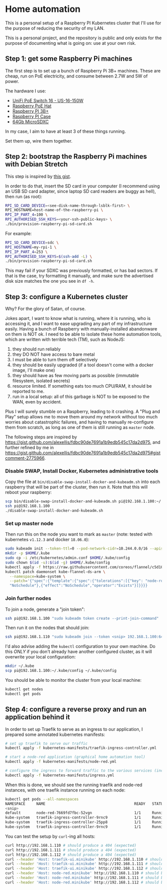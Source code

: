 # Home automation

This is a personal setup of a Raspberry PI Kubernetes cluster that I'll use
for the purpose of reducing the security of my LAN.

This is a personal project, and the repository is public and only exists for the
purpose of documenting what is going on: use at your own risk.

## Step 1: get some Raspberry Pi machines

The first step is to set up a bunch of Raspberry Pi 3B+ machines.
These are cheap, run on PoE electricity, and consume between 2.7W
and 5W of power.

The hardware I use:

 * [UniFi PoE Switch 16 - US-16-150W](https://www.ubnt.com/unifi-switching/unifi-switch-16-150w/)
 * [Raspberry PoE Hat](https://www.welectron.com/Raspberry-Pi-PoE-HAT_3)
 * [Raspberry PI 3B+](https://www.welectron.com/Raspberry-Pi-3-Model-B-Made-in-UK)
 * [Raspberry PI Case](https://www.welectron.com/Raspberry-Pi-Official-Case-Gray-Black)
 * [64Gb MicroSDXC](https://www.welectron.com/SanDisk-Ultra-64-GB-A1-UHS-I-Class-10-microSD_1)

In my case, I aim to have at least 3 of these things running.

Set them up, wire them together.

## Step 2: bootstrap the Raspberry Pi machines with Debian Stretch

This step is inspired by [this gist](https://gist.github.com/alexellis/a7b6c8499d9e598a285669596e9cdfa2).

In order to do that, insert the SD card in your computer (I recommend using
an USB SD card adapter, since laptop SD card readers are buggy as hell), then run (as root):

```sh
RPI_SD_CARD_DEVICE=<see-disk-name-through-lsblk-first> \
RPI_HOSTNAME=host-name-of-the-raspberry-pi \
RPI_IP_PART_4=100 \
RPI_AUTHORISED_SSH_KEYS=<your-ssh-public-keys> \
./bin/provision-raspberry-pi-sd-card.sh
```

For example:

```sh
RPI_SD_CARD_DEVICE=sdc \
RPI_HOSTNAME=my-rpi-1 \
RPI_IP_PART_4=253 \
RPI_AUTHORISED_SSH_KEYS=$(ssh-add -L) \
./bin/provision-raspberry-pi-sd-card.sh
```

This may fail if your SDXC was previously formatted, or has bad sectors. If that is
the case, try formatting it manually, and make sure the advertised disk size matches
the one you see in `df -h`.

## Step 3: configure a Kubernetes cluster

Why? For the glory of Satan, of course.

Jokes apart, I want to know what is running, where it is running, who is accessing it,
and I want to ease upgrading any part of my infrastructure easily. Having a bunch of
Raspberry with manually-installed abandonware on them is NOT ok. I need to be able
to isolate these home automation tools, which are written with terrible tech (TM), such
as NodeJS:

 1. they should run reliably
 2. they DO NOT have access to bare metal
 3. I must be able to turn them off selectively
 4. they should be easily upgraded (if a tool doesn't come with a docker image, I'll make one)
 5. they should have as few moving parts as possible (immutable filesystem, isolated secrets)
 6. resource limited. If something eats too much CPU/RAM, it should be reported to me.
 7. run in a local setup: all of this garbage is NOT to be exposed to the WAN, even by accident.

Plus I will surely stumble on a Raspberry, leading to it crashing. A "Plug and Play" setup
allows me to move them around my network without too much worries about catastrophic failures,
and having to manually re-configure them from scratch, as long as one of them is still running
as `master` node.

The following steps are inspired by https://gist.github.com/alexellis/fdbc90de7691a1b9edb545c17da2d975,
and further refined by me in https://gist.github.com/alexellis/fdbc90de7691a1b9edb545c17da2d975#gistcomment-2775966.

### Disable SWAP, Install Docker, Kubernetes administrative tools

Copy the file at `bin/disable-swap-install-docker-and-kubeadm.sh` into each raspberry that will be part of the cluster,
then run it. Note that this will reboot your raspberry:

```sh
scp bin/disable-swap-install-docker-and-kubeadm.sh pi@192.168.1.100:~/
ssh pi@192.168.1.100
./disable-swap-install-docker-and-kubeadm.sh
```

### Set up master node

Then run this on the node you want to mark as `master` (note: tested with kubernetes `v1.12.3` and docker `18.06.0`):

```sh
sudo kubeadm init --token-ttl=0 --pod-network-cidr=10.244.0.0/16 --apiserver-advertise-address=192.168.1.100
mkdir -p $HOME/.kube
sudo cp -i /etc/kubernetes/admin.conf $HOME/.kube/config
sudo chown $(id -u):$(id -g) $HOME/.kube/config
kubectl apply -f https://raw.githubusercontent.com/coreos/flannel/c5d10c8/Documentation/kube-flannel.yml
kubectl patch daemonset kube-flannel-ds-arm \
  --namespace=kube-system \
  --patch='{"spec":{"template":{"spec":{"tolerations":[{"key": "node-role.kubernetes.io/master", "operator": "Exists", "effect":
  "NoSchedule"},{"effect":"NoSchedule","operator":"Exists"}]}}}}
```

### Join further nodes

To join a node, generate a "join token":

```sh
ssh pi@192.168.1.100 "sudo kubeadm token create --print-join-command"
```

Then run it on the nodes that should join:

```sh
ssh pi@192.168.1.110 "sudo kubeadm join --token <snip> 192.168.1.100:6443 --discovery-token-ca-cert-hash sha256:<snip>"
```

I'd also advise adding the `kubectl` configuration to your own machine. Do this *ONLY* if you
don't already have another configured cluster, as it will overwrite your local configuration:

```sh
mkdir ~/.kube
scp pi@192.168.1.100:~/.kube/config ~/.kube/config
```

You should be able to monitor the cluster from your local machine:

```sh
kubectl get nodes
kubectl get pods
```

## Step 4: configure a reverse proxy and run an application behind it

In order to set up Traefik to serve as an ingress to our application,
I prepared some annotated kubernetes manifests:

```sh
# set up traefik to serve our traffic
kubectl apply -f kubernetes-manifests/traefik-ingress-controller.yml

# start a node-red application (graphical home automation tool)
kubectl apply -f kubernetes-manifests/node-red.yml

# configure the ingress to forward traffic to the various services (including node-red)
kubectl apply -f kubernetes-manifests/ingress.yml
```

When this is done, we should see the running traefik and node-red instances,
with one traefik instance running on each node:

```sh
kubectl get pods --all-namespaces
NAMESPACE     NAME                                        READY   STATUS             RESTARTS   AGE    IP              NODE                NOMINATED NODE
<snip>
default       node-red-7669fd7fbc-52vgn                   1/1     Running            0          18h    10.244.1.23     ocramius-k8s-pi-2   <none>
kube-system   traefik-ingress-controller-9rnc9            1/1     Running            0          115m   10.244.0.4      ocramius-k8s-pi-1   <none>
kube-system   traefik-ingress-controller-25pp8            1/1     Running            0          169m   10.244.1.24     ocramius-k8s-pi-2   <none>
kube-system   traefik-ingress-controller-9rnc9            1/1     Running            0          115m   10.244.2.20     ocramius-k8s-pi-3   <none>
```

You can test the setup by `curl`-ing all hosts:

```sh
curl http://192.168.1.110 # should produce a 404 (expected)
curl http://192.168.1.111 # should produce a 404 (expected)
curl http://192.168.1.112 # should produce a 404 (expected)
curl --header 'Host: traefik-ui.minikube' http://192.168.1.110 # should redirect to /dashboard/
curl --header 'Host: traefik-ui.minikube' http://192.168.1.111 # should redirect to /dashboard/
curl --header 'Host: traefik-ui.minikube' http://192.168.1.112 # should redirect to /dashboard/
curl --header 'Host: node-red.minikube' http://192.168.1.110 # should be some node-red HTML
curl --header 'Host: node-red.minikube' http://192.168.1.111 # should be some node-red HTML
curl --header 'Host: node-red.minikube' http://192.168.1.112 # should be some node-red HTML
```
